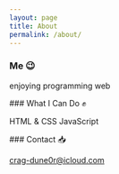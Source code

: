 ```yaml
---
layout: page
title: About
permalink: /about/
---
```


### Me 😉

enjoying programming web

### What I Can Do ✊

HTML & CSS JavaScript

### Contact 📥

[crag-dune0r@icloud.com](mailto:crag-dune0r@icloud.com)